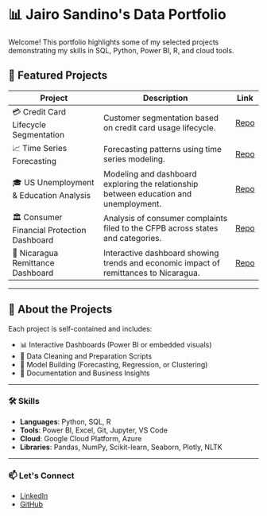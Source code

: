 # 📊 Jairo Sandino's Data Portfolio

Welcome! This portfolio highlights some of my selected projects demonstrating my skills in SQL, Python, Power BI, R, and cloud tools.

## 🚀 Featured Projects

| Project | Description | Link |
|--------|-------------|------|
| 💳 Credit Card Lifecycle Segmentation | Customer segmentation based on credit card usage lifecycle. | [Repo](https://github.com/jisandino/data-portfolio/tree/main/CreditCard-Segmentation) |
| 📈 Time Series Forecasting | Forecasting patterns using time series modeling. | [Repo](https://github.com/jisandino/data-portfolio/tree/main/Time-Series-Forecasting) |
| 🎓 US Unemployment & Education Analysis | Modeling and dashboard exploring the relationship between education and unemployment. | [Repo](https://github.com/jisandino/data-portfolio/tree/main/US-Unemployment-Education) |
| 🏛️ Consumer Financial Protection Dashboard | Analysis of consumer complaints filed to the CFPB across states and categories. | [Repo](https://github.com/jisandino/data-portfolio/tree/main/CFPB-Dashboard) |
| 💸 Nicaragua Remittance Dashboard | Interactive dashboard showing trends and economic impact of remittances to Nicaragua. | [Repo](https://github.com/jisandino/data-portfolio/tree/main/Nicaragua-Remittance) |

---

## 📁 About the Projects

Each project is self-contained and includes:

- 📊 Interactive Dashboards (Power BI or embedded visuals)
- 📁 Data Cleaning and Preparation Scripts
- 🧠 Model Building (Forecasting, Regression, or Clustering)
- 📜 Documentation and Business Insights

---

### 🛠 Skills

- **Languages**: Python, SQL, R
- **Tools**: Power BI, Excel, Git, Jupyter, VS Code
- **Cloud**: Google Cloud Platform, Azure
- **Libraries**: Pandas, NumPy, Scikit-learn, Seaborn, Plotly, NLTK

---

### 📫 Let's Connect

- [LinkedIn](https://www.linkedin.com/in/jairosandino/)
- [GitHub](https://github.com/jisandino)
